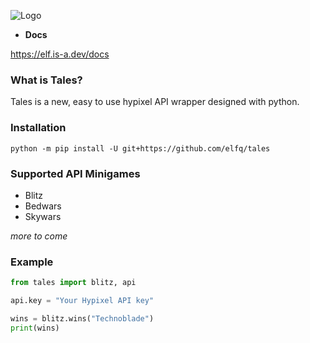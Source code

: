 ![Logo](https://static1.textcraft.net/data1/e/3/e385d7775760dc99966075463c88b0f86167c55cda39a3ee5e6b4b0d3255bfef95601890afd80709da39a3ee5e6b4b0d3255bfef95601890afd80709ad0263e05752f8b663c78a8ec35fef42.png)

- **Docs**

https://elf.is-a.dev/docs

### What is Tales?

Tales is a new, easy to use hypixel API wrapper designed with python.

### Installation

```
python -m pip install -U git+https://github.com/elfq/tales
```
### Supported API Minigames

- Blitz
- Bedwars
- Skywars

*more to come*

### Example

```py
from tales import blitz, api

api.key = "Your Hypixel API key"

wins = blitz.wins("Technoblade")
print(wins)
```
